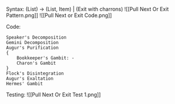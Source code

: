 Syntax:
(List) -> (List, Item) | (Exit with charrons)
![[Pull Next Or Exit Pattern.png]]
![[Pull Next or Exit Code.png]]


Code:
```
Speaker's Decomposition
Gemini Decomposition
Augur's Purification
{
	Bookkeeper's Gambit: -
	Charon's Gambit
}
Flock's Disintegration
Augur's Exaltation
Hermes' Gambit
```

Testing:
![[Pull Next Or Exit Test 1.png]]